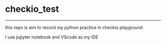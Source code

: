 # checkio_test

---
this repo is aim to record my python practice in checkio playground

I use jupyter notebook and VScode as my IDE
